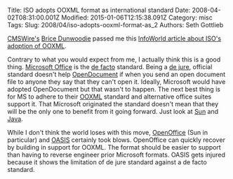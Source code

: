 Title: ISO adopts OOXML format as international standard
Date: 2008-04-02T08:31:00.001Z
Modified: 2015-01-06T12:15:38.091Z
Category: misc
Tags: 
Slug: 2008/04/iso-adopts-ooxml-format-as_2
Authors: Seth Gottlieb

[CMSWire's](http://www.cmswire.com) [Brice Dunwoodie](http://www.cmswire.com/about/) passed me this [InfoWorld article about ISO's adoption of OOXML](http://www.infoworld.com/article/08/04/01/ISO-adopts-OOXML-format-as-international-standard_1.html).  
  
Contrary to what you would expect from me, I actually think this is a good thing.  [Microsoft Office](http://office.microsoft.com/en-us/default.aspx) is the [de facto](http://en.wikipedia.org/wiki/De_facto) standard.  Being a [de jure](http://en.wikipedia.org/wiki/De_jure), official standard doesn't help [OpenDocument](http://www.oasis-open.org/committees/tc_home.php?wg_abbrev=office) if when you send an open document file to anyone they say that they can't open it.  Ideally, Microsoft would have adopted OpenDocument but that wasn't to happen.  The next best thing is for MS to adhere to their [OOXML](http://en.wikipedia.org/wiki/Office_Open_XML) standard and alternative office suites support it.   That Microsoft originated the standard doesn't mean that they will be the only one to benefit from it going forward.  Just look at [Sun](http://www.sun.com) and [Java](http://www.java.com/en/).  
  
While I don't think the world loses with this move, [OpenOffice](http://www.openoffice.org) (Sun in particular) and [OASIS](http://www.oasis-open.org) certainly took blows.  OpenOffice can quickly recover by building in support for OOXML.  The format should be easier to support than having to reverse engineer prior Microsoft formats.  OASIS gets injured because it shows the limitation of de jure standard against a de facto standard.
